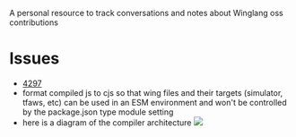 A personal resource to track conversations and notes about Winglang oss contributions

# Issues
- [4297](./4297)
- format compiled js to cjs so that wing files and their targets (simulator, tfaws, etc) can be used in an ESM environment and won't be controlled by the package.json type module setting
- here is a diagram of the compiler architecture
![](./winglang/4297/wing-compiler.png)

